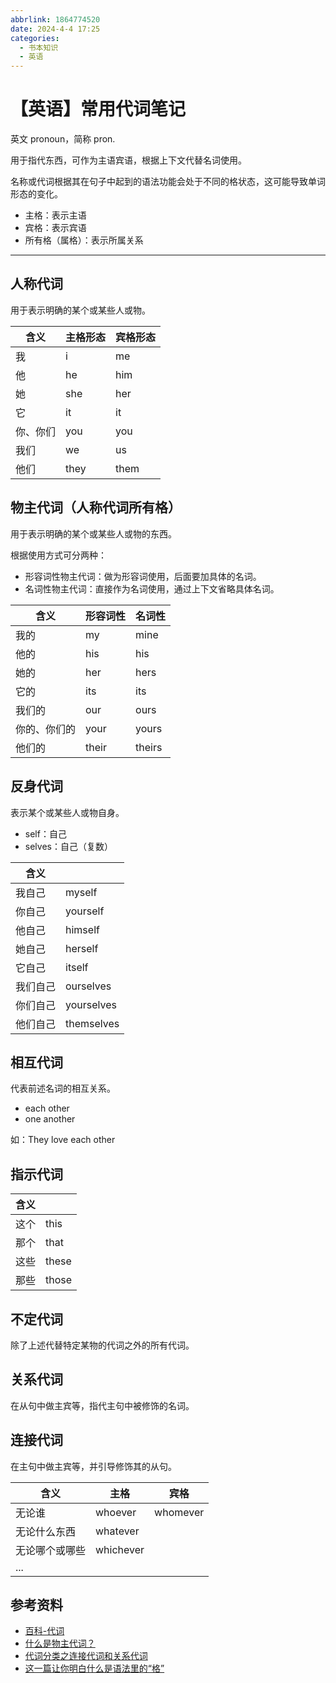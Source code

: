 ```yaml
---
abbrlink: 1864774520
date: 2024-4-4 17:25
categories:
  - 书本知识
  - 英语
---
```

# 【英语】常用代词笔记

英文 pronoun，简称 pron.

用于指代东西，可作为主语宾语，根据上下文代替名词使用。

名称或代词根据其在句子中起到的语法功能会处于不同的格状态，这可能导致单词形态的变化。

- 主格：表示主语
- 宾格：表示宾语
- 所有格（属格）：表示所属关系

---

## 人称代词

用于表示明确的某个或某些人或物。

| 含义     | 主格形态 | 宾格形态 |
| -------- | -------- | -------- |
| 我       | i        | me       |
| 他       | he       | him      |
| 她       | she      | her      |
| 它       | it       | it       |
| 你、你们 | you      | you      |
| 我们     | we       | us       |
| 他们     | they     | them     |

## 物主代词（人称代词所有格）

用于表示明确的某个或某些人或物的东西。

根据使用方式可分两种：

- 形容词性物主代词：做为形容词使用，后面要加具体的名词。
- 名词性物主代词：直接作为名词使用，通过上下文省略具体名词。

| 含义         | 形容词性 | 名词性 |
| ------------ | -------- | ------ |
| 我的         | my       | mine   |
| 他的         | his      | his    |
| 她的         | her      | hers   |
| 它的         | its      | its    |
| 我们的       | our      | ours   |
| 你的、你们的 | your     | yours  |
| 他们的       | their    | theirs |

## 反身代词

表示某个或某些人或物自身。

- self：自己
- selves：自己（复数）

| 含义     |            |
| -------- | ---------- |
| 我自己   | myself     |
| 你自己   | yourself   |
| 他自己   | himself    |
| 她自己   | herself    |
| 它自己   | itself     |
| 我们自己 | ourselves  |
| 你们自己 | yourselves |
| 他们自己 | themselves |

## 相互代词

代表前述名词的相互关系。

- each other
- one another

如：They love each other

## 指示代词

| 含义 |       |
| ---- | ----- |
| 这个 | this  |
| 那个 | that  |
| 这些 | these |
| 那些 | those |

## 不定代词

除了上述代替特定某物的代词之外的所有代词。

## 关系代词

在从句中做主宾等，指代主句中被修饰的名词。

## 连接代词

在主句中做主宾等，并引导修饰其的从句。

| 含义           | 主格      | 宾格     |
| -------------- | --------- | -------- |
| 无论谁         | whoever   | whomever |
| 无论什么东西   | whatever  |
| 无论哪个或哪些 | whichever |
| ...            |

## 参考资料

- [百科-代词](https://baike.baidu.com/item/%E4%BB%A3%E8%AF%8D/19411168)
- [什么是物主代词？](https://zhuanlan.zhihu.com/p/186156161)
- [代词分类之连接代词和关系代词](https://baijiahao.baidu.com/s?id=1737526273171278862)
- [这一篇让你明白什么是语法里的“格”](https://zhuanlan.zhihu.com/p/41794893)
